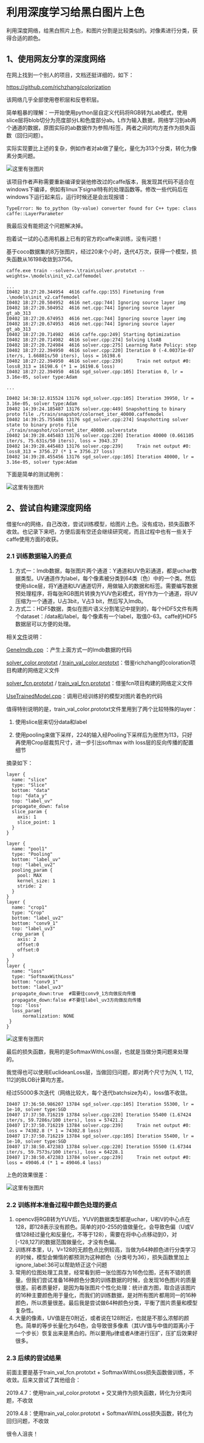 # 利用深度学习给黑白图片上色

利用深度网络，给黑白照片上色，和图片分割是比较类似的。对像素进行分类，获得合适的颜色。

## 1、使用网友分享的深度网络

在网上找到一个别人的项目，文档还挺详细的，如下：

https://github.com/richzhang/colorization

该网络几乎全部使用卷积层和反卷积层。

简单粗暴的理解：一开始使用python层自定义代码将RGB转为Lab模式，使用slice层将blob切分为亮度部分L和色度部分ab。L作为输入数据，网络学习到ab两个通道的数据，原图实际的ab数据作为参照/标签，两者之间的均方差作为损失函数（回归问题）。

实际实现要比上述的复杂，例如作者对ab做了量化，量化为313个分类，转化为像素分类问题。

![这里有张图片](img/colornet/colorate2.jpg)

该项目作者声称需要重新编译安装他修改过的caffe版本，我发现其代码不适合在windows下编译，例如有linux下signal特有的处理函数等。修改一些代码后在windows下运行起来后，运行时候还是会出现报错：

```
TypeError: No to_python (by-value) converter found for C++ type: class caffe::LayerParameter
```

我最后没有能把这个问题解决掉。

抱着试一试的心态用机器上已有的官方的caffe来训练，没有问题！

基于coco数据集的8万张图片，经过20来个小时，迭代4万次，获得一个模型，损失函数从16198收敛到3756。

```
caffe.exe train --solver=.\train\solver.prototxt --weights=.\models\init_v2.caffemodel

...
I0402 18:27:20.344954  4616 caffe.cpp:155] Finetuning from .\models\init_v2.caffemodel
I0402 18:27:20.504952  4616 net.cpp:744] Ignoring source layer img
I0402 18:27:20.504952  4616 net.cpp:744] Ignoring source layer gt_ab_313
I0402 18:27:20.674953  4616 net.cpp:744] Ignoring source layer img
I0402 18:27:20.674953  4616 net.cpp:744] Ignoring source layer gt_ab_313
I0402 18:27:20.714982  4616 caffe.cpp:249] Starting Optimization
I0402 18:27:20.714982  4616 solver.cpp:274] Solving LtoAB
I0402 18:27:20.724984  4616 solver.cpp:275] Learning Rate Policy: step
I0402 18:27:22.394950  4616 solver.cpp:220] Iteration 0 (-4.00371e-07 iter/s, 1.66881s/50 iters), loss = 16198.6
I0402 18:27:22.394950  4616 solver.cpp:239]     Train net output #0: loss8_313 = 16198.6 (* 1 = 16198.6 loss)
I0402 18:27:22.394950  4616 sgd_solver.cpp:105] Iteration 0, lr = 3.16e-05, solver type:Adam

...

I0402 14:38:12.815524 13176 sgd_solver.cpp:105] Iteration 39950, lr = 3.16e-05, solver type:Adam
I0402 14:39:24.185487 13176 solver.cpp:449] Snapshotting to binary proto file ./train/snapshot/colornet_iter_40000.caffemodel
I0402 14:39:25.755486 13176 sgd_solver.cpp:274] Snapshotting solver state to binary proto file ./train/snapshot/colornet_iter_40000.solverstate
I0402 14:39:28.445483 13176 solver.cpp:220] Iteration 40000 (0.661105 iter/s, 75.631s/50 iters), loss = 3943.37
I0402 14:39:28.445483 13176 solver.cpp:239]     Train net output #0: loss8_313 = 3756.27 (* 1 = 3756.27 loss)
I0402 14:39:28.455456 13176 sgd_solver.cpp:105] Iteration 40000, lr = 3.16e-05, solver type:Adam
```

下面是简单的测试用例：

![这里有张图片](img/colornet/colorate1.jpg)

## 2、尝试自构建深度网络

借鉴fcn的网络，自己改改，尝试训练模型，给图片上色。没有成功，损失函数不收敛。也记录下来吧，方便后面有空还会继续研究呢，而且过程中也有一些关于caffe使用方面的收获。

### 2.1 训练数据输入的要点

1. 方式一：lmdb数据，每张图片两个通道：Y通道和UV色彩通道，都是uchar数据类型。UV通道作为label，每个像素被分类到64类（色）中的一个类。然后使用slice层，将Y通道和UV通道切开，用做输入的数据和标签。需要编写数据预处理程序，将每张RGB图片转换为YUV色彩模式，将Y作为一个通道，将UV压缩为一个通道，U占3bit，V占3 bit，然后写入lmdb。
2. 方式二：HDF5数据，类似在图片语义分割笔记中提到的，每个HDF5文件有两个dataset：/data和/label，每个像素有一个label，取值0-63。caffe的HDF5数据层可以方便的处理。



相关[文件](code/colornet)说明：

[GeneImdb.cpp](code/colornet/GeneImdb.cpp) ：产生上面方式一的lmdb数据的代码

[solver_color.prototxt](code/colornet/solver_color.prototxt) /[ train_val_color.prototxt](code/colornet/train_val_color.prototxt)：借鉴richzhang的coloration项目构建的网络定义文件

[solver_fcn.prototxt](code/colornet/solver_fcn.prototxt) / [train_val_fcn.prototxt](code/colornet/train_val_fcn.prototxt)：借鉴fcn项目构建的网络定义文件

[UseTrainedModel.cpp](code/colornet/UseTrainedModel.cpp)：调用已经训练好的模型对图片着色的代码

值得特别说明的是，train_val_color.prototxt文件里用到了两个比较特殊的layer：

1. 使用slice层来切分data和label

2. 使用pooling来做下采样，224的输入经Pooling下采样后为居然为113，只好再使用Crop层裁剪尺寸，进一步引出softmax with loss层的反向传播的配置细节


摘录如下：

```
layer {
  name: "slice"
  type: "Slice"
  bottom: "data"
  top: "data_y" 
  top: "label_uv" 
  propagate_down: false
  slice_param {
    axis: 1
    slice_point: 1
  }
}
```



```
layer {
  name: "pool1"   
  type: "Pooling"  
  bottom: "label_uv"  
  top: "label_uv2"   
  pooling_param {
    pool: MAX
    kernel_size: 1  
    stride: 2  
  }
}
layer {
  name: "crop1"
  type: "Crop"
  bottom: "label_uv2"
  bottom: "conv9_1"
  top: "label_uv3"
  crop_param {
    axis: 2
    offset:0
    offset:0
  }
}
layer {
  name: "loss"
  type: "SoftmaxWithLoss"
  bottom: "conv9_1"
  bottom: "label_uv3"
  propagate_down:true  #需要往conv9_1方向做反向传播
  propagate_down:false #不要往label_uv3方向做反向传播
  top: 'loss'
  loss_param{
      normalization: NONE
 }
}
```

![这里有张图片](img/colornet/train_net.jpg)

最后的损失函数，我用的是SoftmaxWithLoss层，也就是当做分类问题来处理的。

我觉得也可以使用EuclideanLoss层，当做回归问题，即对两个尺寸为[N, 1, 112, 112]的BLOB计算均方差。

经过55000多次迭代（网络比较大，每个迭代batchsize为4），loss值不收敛。

```
I0407 17:36:50.986207 13784 sgd_solver.cpp:105] Iteration 55300, lr = 1e-10, solver type:SGD
I0407 17:37:50.716219 13784 solver.cpp:220] Iteration 55400 (1.67424 iter/s, 59.7286s/100 iters), loss = 57421.2
I0407 17:37:50.716219 13784 solver.cpp:239]     Train net output #0: loss = 74302.8 (* 1 = 74302.8 loss)
I0407 17:37:50.716219 13784 sgd_solver.cpp:105] Iteration 55400, lr = 1e-10, solver type:SGD
I0407 17:38:50.472383 13784 solver.cpp:220] Iteration 55500 (1.67344 iter/s, 59.7573s/100 iters), loss = 64228.1
I0407 17:38:50.472383 13784 solver.cpp:239]     Train net output #0: loss = 49046.4 (* 1 = 49046.4 loss)
```

上色的效果很差：

![这里有张图片](img/colornet/result_show.jpg)

### 2.2 训练样本准备过程中颜色处理的要点

1. opencv将RGB转为YUV后，YUV的数据类型都是uchar，U和V的中心点在128，即128表示没有颜色。简单的对0-255的值做量化，会导致色偏（U或V值128经过量化和反量化，不等于128），需要在将中心点移动到0，对[-128,127]的数据范围做量化，才没有色偏。
2. 训练样本里，U，V=128的无颜色点比例较高，当做为64种颜色进行分类学习的时候，模型会懒惰的都预测为这种颜色（分类号为36），损失函数里加上ignore_label:36可以帮助矫正这个问题
3. 常用的位图处理工具里，经常看到把一张位图存为16色位图，还有不错的质量。但我们尝试准备16种颜色分类的训练数据的时候，会发现16色图片的质量很差。前者质量好，是因为每张图片个性化处理：统计直方图，取合适该图片的16种主要颜色用于量化，而我们的训练数据，是对所有图片都用同一的16种颜色，所以质量很差。最后我是尝试做64种颜色分类，平衡了图片质量和模型复杂性。
4. 大量的像素，UV值是在0附近，或者说在128附近，也就是不那么浓郁的颜色。简单的等步长量化为64色，会导致很多像素（其UV值与中值的距离小于一个步长）恢复出来是黑白的。所以要用μ律或者A律进行压扩，压扩后效果好很多。



### 2.3 后续的尝试结果

前面主要是基于train_val_fcn.prototxt + SoftmaxWithLoss损失函数做训练，不收敛。后来又尝试了其他组合：

2019.4.7：使用train_val_color.prototxt + 交叉熵作为损失函数，转化为分类问题，不收敛

2019.4.8：使用train_val_color.prototxt + SoftmaxWithLoss损失函数，转化为回归问题，不收敛

很令人沮丧！

